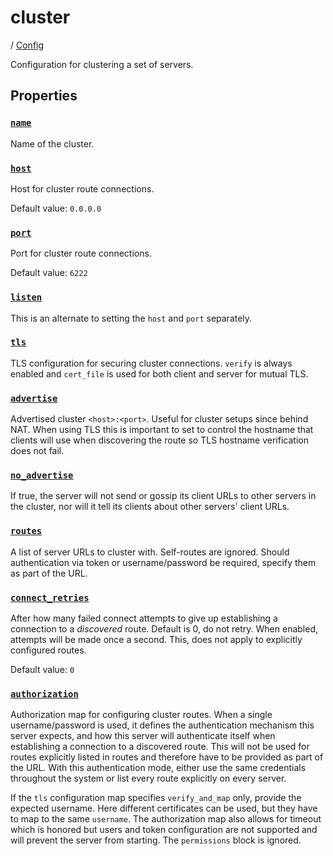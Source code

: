 # cluster

/ [Config](../README.md) 

Configuration for clustering a set of servers.

## Properties

### [`name`](name/README.md)

Name of the cluster.

### [`host`](host/README.md)

Host for cluster route connections.

Default value: `0.0.0.0`

### [`port`](port/README.md)

Port for cluster route connections.

Default value: `6222`

### [`listen`](listen/README.md)

This is an alternate to setting the `host` and `port` separately.

### [`tls`](tls/README.md)

TLS configuration for securing cluster connections.
`verify` is always enabled and `cert_file` is used for
both client and server for mutual TLS.

### [`advertise`](advertise/README.md)

Advertised cluster `<host>:<port>`. Useful for cluster setups since
behind NAT. When using TLS this is important to set to control the
hostname that clients will use when discovering the route so TLS
hostname verification does not fail.

### [`no_advertise`](no_advertise/README.md)

If true, the server will not send or gossip its client URLs to other servers in the cluster, nor
will it tell its clients about other servers' client URLs.

### [`routes`](routes/README.md)

A list of server URLs to cluster with. Self-routes are ignored. Should authentication via token or username/password
be required, specify them as part of the URL.

### [`connect_retries`](connect_retries/README.md)

After how many failed connect attempts to give up establishing a connection to a *discovered* route. Default is 0, do not retry.
When enabled, attempts will be made once a second. This, does not apply to explicitly configured routes.

Default value: `0`

### [`authorization`](authorization/README.md)

Authorization map for configuring cluster routes. When a single username/password is used, it defines the authentication mechanism
this server expects, and how this server will authenticate itself when establishing a connection to a discovered route. This will
not be used for routes explicitly listed in routes and therefore have to be provided as part of the URL. With this authentication
mode, either use the same credentials throughout the system or list every route explicitly on every server.

If the `tls` configuration map specifies `verify_and_map` only, provide the expected username. Here different certificates can be
used, but they have to map to the same `username`. The authorization map also allows for timeout which is honored but users and
token configuration are not supported and will prevent the server from starting. The `permissions` block is ignored.

